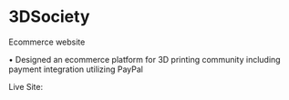 # 3DSociety
Ecommerce website 

•	Designed an ecommerce platform for 3D printing community including payment integration utilizing PayPal 

Live Site: 
